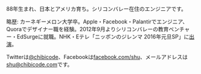 88年生まれ、日本とアメリカ育ち。シリコンバレー在住のエンジニアです。

略歴: カーネギーメロン大学卒。Apple・Facebook・Palantirでエンジニア、Quoraでデザイナー職を経験。2012年9月よりシリコンバレーの教育ベンチャー・EdSurgeに就職。NHK・Eテレ「ニッポンのジレンマ 2016年元旦SP」に[出演](https://twitter.com/chibicode/status/675849643452841984)。

Twitterは[@chibicode](http://twitter.com/chibicode)、Facebookは[facebook.com/shu](http://facebook.com/shu)、メールアドレスは[shu@chibicode.com](mailto:shu@chibicode.com)です。
